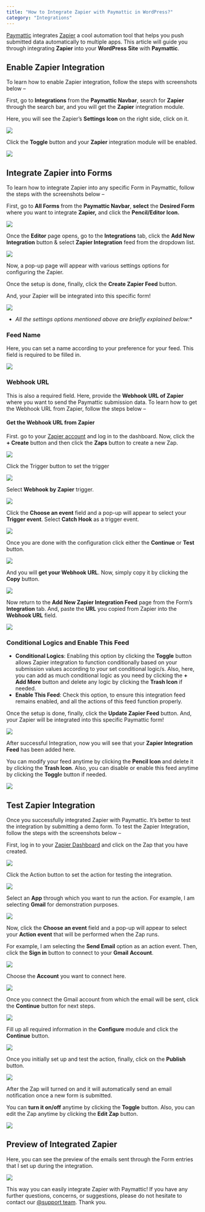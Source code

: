 ```yaml
---
title: "How to Integrate Zapier with Paymattic in WordPress?"
category: "Integrations"
---
```

[Paymattic](https://paymattic.com/) integrates [Zapier](https://zapier.com/) a cool automation tool that helps you push submitted data automatically to multiple apps. This article will guide you through integrating **Zapier** into your **WordPress** **Site** with **Paymattic**.

## Enable Zapier Integration 

To learn how to enable Zapier integration, follow the steps with screenshots below –

First, go to **Integrations** from the **Paymattic Navbar**, search for **Zapier** through the search bar, and you will get the **Zapier** integration module.

Here, you will see the Zapier’s **Settings Icon** on the right side, click on it.

![](/images/integrations/how-to-integrate-zapier-with-paymattic-in-wordpress/Zapiers-Settings-Icon-scaled.webp)

Click the **Toggle** button and your **Zapier** integration module will be enabled.

![](/images/integrations/how-to-integrate-zapier-with-paymattic-in-wordpress/Enabled-Zapier-integration--scaled.webp)

## Integrate Zapier into Forms

To learn how to integrate Zapier into any specific Form in Paymattic, follow the steps with the screenshots below –

First, go to **All Forms** from the **Paymattic Navbar**, **select** the **Desired Form** where you want to integrate **Zapier,** and click the **Pencil/Editor Icon.**

![](/images/integrations/how-to-integrate-zapier-with-paymattic-in-wordpress/Open-desired-form-3-scaled.webp)

Once the **Editor** page opens, go to the **Integrations** tab, click the **Add New Integration** button &amp; select **Zapier Integration** feed from the dropdown list.

![](/images/integrations/how-to-integrate-zapier-with-paymattic-in-wordpress/Add-new-integration-dropdown-scaled.webp)

Now, a pop-up page will appear with various settings options for configuring the Zapier.

Once the setup is done, finally, click the **Create Zapier Feed** button.

And, your Zapier will be integrated into this specific form!

![](/images/integrations/how-to-integrate-zapier-with-paymattic-in-wordpress/Add-New-Zapier-Integration-Feed-page-scaled.webp)
- *All the settings options mentioned above are briefly explained below:**

### Feed Name

Here, you can set a name according to your preference for your feed. This field is required to be filled in.

![](/images/integrations/how-to-integrate-zapier-with-paymattic-in-wordpress/Feed-name.webp)

### Webhook URL

This is also a required field. Here, provide the **Webhook URL of Zapier** where you want to send the Paymattic submission data. To learn how to get the Webhook URL from Zapier, follow the steps below –

#### Get the Webhook URL from Zapier

First. go to your [Zapier account](https://zapier.com/app/dashboard) and log in to the dashboard.
Now, click the **+ Create** button and then click the **Zaps** button to create a new Zap.

![](/images/integrations/how-to-integrate-zapier-with-paymattic-in-wordpress/Zaps-button-under-create-option-scaled.webp)

Click the Trigger button to set the trigger

![](/images/integrations/how-to-integrate-zapier-with-paymattic-in-wordpress/Trigger-button.webp)

Select **Webhook by Zapier** trigger.

![](/images/integrations/how-to-integrate-zapier-with-paymattic-in-wordpress/Webhook-by-Zapier-trigger.webp)

Click the **Choose an event** field and a pop-up will appear to select your **Trigger event**. Select **Catch Hook** as a trigger event.

![](/images/integrations/how-to-integrate-zapier-with-paymattic-in-wordpress/Catch-hook-trigger-event.webp)

Once you are done with the configuration click either the **Continue** or **Test** button.

![](/images/integrations/how-to-integrate-zapier-with-paymattic-in-wordpress/Test-or-Continue-button.webp)

And you will **get your Webhook URL**. Now, simply copy it by clicking the **Copy** button.

![](/images/integrations/how-to-integrate-zapier-with-paymattic-in-wordpress/Copy-webhook-URL-1.webp)

Now return to the **Add New Zapier Integration Feed** page from the Form’s **Integration** tab.
And, paste the **URL** you copied from Zapier into the **Webhook URL** field.

![](/images/integrations/how-to-integrate-zapier-with-paymattic-in-wordpress/Paste-webhook-url.webp)

### Conditional Logics and Enable This Feed
- **Conditional Logics**: 
    Enabling this option by clicking the **Toggle** button allows Zapier integration to function conditionally based on your submission values according to your set conditional logic/s. Also, here, you can add as much conditional logic as you need by clicking the **+ Add More** button and delete any logic by clicking the **Trash Icon** if needed.
- **Enable This Feed**: Check this option, to ensure this integration feed remains enabled, and all the actions of this feed function properly.

Once the setup is done, finally, click the **Update Zapier Feed** button.
And, your Zapier will be integrated into this specific Paymattic form!

![](/images/integrations/how-to-integrate-zapier-with-paymattic-in-wordpress/Conditional-logic-Enable-this-feed-checkboxes.webp)

After successful Integration, now you will see that your **Zapier Integration Feed** has been added here.

You can modify your feed anytime by clicking the **Pencil Icon** and delete it by clicking the **Trash Icon**. 
Also, you can disable or enable this feed anytime by clicking the **Toggl**e button if needed.

![](/images/integrations/how-to-integrate-zapier-with-paymattic-in-wordpress/Added-Zapier-integration-scaled.webp)

## Test Zapier Integration

Once you successfully integrated Zapier with Paymattic. It’s better to test the integration by submitting a demo form. To test the Zapier Integration, follow the steps with the screenshots below –

First, log in to your [Zapier Dashboard](https://zapier.com/app/dashboard) and click on the Zap that you have created.

![](/images/integrations/how-to-integrate-zapier-with-paymattic-in-wordpress/Paymattic-Zap-scaled.webp)

Click the Action button to set the action for testing the integration.

![](/images/integrations/how-to-integrate-zapier-with-paymattic-in-wordpress/Action-button-scaled.webp)

Select an **App** through which you want to run the action. For example, I am selecting **Gmail** for demonstration purposes.

![](/images/integrations/how-to-integrate-zapier-with-paymattic-in-wordpress/Gmail-action.webp)

Now, click the **Choose an event** field and a pop-up will appear to select your **Action event** that will be performed when the Zap runs.

For example, I am selecting the **Send Email** option as an action event. 
Then, click the **Sign in** button to connect to your **Gmail** **Account**.

![](/images/integrations/how-to-integrate-zapier-with-paymattic-in-wordpress/Send-email-event.webp)

Choose the **Account** you want to connect here.

![](/images/integrations/how-to-integrate-zapier-with-paymattic-in-wordpress/Choose-gmail-account.webp)

Once you connect the Gmail account from which the email will be sent, click the **Continue** button for next steps.

![](/images/integrations/how-to-integrate-zapier-with-paymattic-in-wordpress/Continue-button-for-configuration.webp)

Fill up all required information in the **Configure** module and click the **Continue** button.

![](/images/integrations/how-to-integrate-zapier-with-paymattic-in-wordpress/Fill-in-all-information-under-Configure-tab.webp)

Once you initially set up and test the action, finally, click on the **Publish** button.

![](/images/integrations/how-to-integrate-zapier-with-paymattic-in-wordpress/Publish-button.webp)

After the Zap will turned on and it will automatically send an email notification once a new form is submitted.

You can **turn it on/off** anytime by clicking the **Toggle** button.
Also, you can edit the Zap anytime by clicking the **Edit Zap** button.

![](/images/integrations/how-to-integrate-zapier-with-paymattic-in-wordpress/Published-Zap-scaled.webp)

## Preview of Integrated Zapier

Here, you can see the preview of the emails sent through the Form entries that I set up during the integration.

![](/images/integrations/how-to-integrate-zapier-with-paymattic-in-wordpress/Preview-of-Zapier-integration-scaled.webp)

This way you can easily integrate Zapier with Paymattic!
If you have any further questions, concerns, or suggestions, please do not hesitate to contact our [@support team](https://wpmanageninja.com/support-tickets/?utm_source=wpmn&utm_medium=home&utm_campaign=site#/). Thank you.